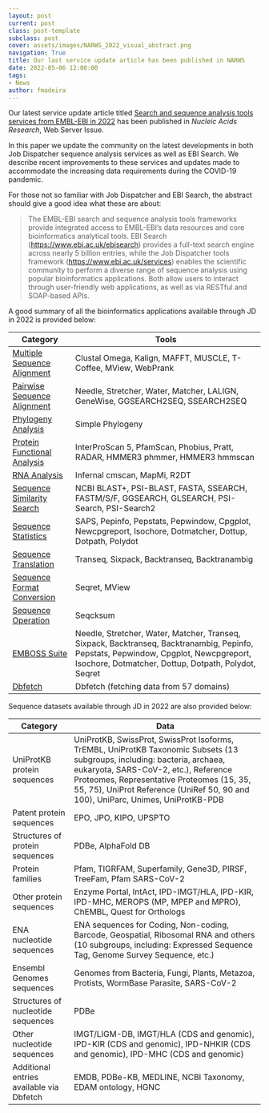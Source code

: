 ```yaml
---
layout: post
current: post
class: post-template
subclass: post
cover: assets/images/NARWS_2022_visual_abstract.png
navigation: True
title: Our last service update article has been published in NARWS
date: 2022-05-06 12:00:00
tags: 
- News
author: fmadeira
---
```


Our latest service update article titled [Search and sequence analysis tools services from EMBL-EBI in 2022](https://academic.oup.com/nar/advance-article/doi/10.1093/nar/gkac240/6567472) has been published in *Nucleic Acids Research*, Web Server Issue.

In this paper we update the community on the latest developments in both Job Dispatcher sequence analysis services as well as EBI Search. 
We describe recent improvements to these services and updates made to accommodate the increasing data requirements during the COVID-19 pandemic.

For those not so familiar with Job Dispatcher and EBI Search, the abstract should give a good idea what these are about:

> The EMBL-EBI search and sequence analysis tools frameworks provide integrated access to EMBL-EBI’s data resources and core bioinformatics analytical tools. 
> EBI Search (https://www.ebi.ac.uk/ebisearch) provides a full-text search engine across nearly 5 billion entries, while the 
> Job Dispatcher tools framework (https://www.ebi.ac.uk/services) enables the scientific community to perform a diverse range of sequence analysis
> using popular bioinformatics applications. Both allow users to interact through user-friendly web applications, as well as via RESTful and SOAP-based APIs. 

A good summary of all the bioinformatics applications available through JD in 2022 is provided below:

<table style="white-space:normal;">
<thead>
  <tr>
    <th>Category</th>
    <th>Tools</th>
  </tr>
</thead>
<tbody>
  <tr>
    <td><a href="https://www.ebi.ac.uk/Tools/msa/" target="_blank" rel="noopener noreferrer">Multiple Sequence Alignment</a></td>
    <td> Clustal Omega, Kalign, MAFFT, MUSCLE, T-Coffee, MView, WebPrank</td>
  </tr>
  <tr>
    <td><a href="https://www.ebi.ac.uk/Tools/psa/" target="_blank" rel="noopener noreferrer">Pairwise Sequence Alignment</a></td>
    <td> Needle, Stretcher, Water, Matcher, LALIGN, GeneWise, GGSEARCH2SEQ, SSEARCH2SEQ</td>
  </tr>
  <tr>
    <td><a href="https://www.ebi.ac.uk/Tools/phylogeny/" target="_blank" rel="noopener noreferrer">Phylogeny Analysis</a></td>
    <td>Simple Phylogeny</td>
  </tr>
  <tr>
    <td><a href="https://www.ebi.ac.uk/Tools/pfa/" target="_blank" rel="noopener noreferrer">Protein Functional Analysis</a></td>
    <td> InterProScan 5, PfamScan, Phobius, Pratt, RADAR, HMMER3 phmmer, HMMER3 hmmscan</td>
  </tr>
  <tr>
    <td><a href="https://www.ebi.ac.uk/Tools/rna/" target="_blank" rel="noopener noreferrer">RNA Analysis</a></td>
    <td>Infernal cmscan, MapMi, R2DT</td>
  </tr>
  <tr>
    <td><a href="https://www.ebi.ac.uk/Tools/sss/" target="_blank" rel="noopener noreferrer">Sequence Similarity Search</a></td>
    <td> NCBI BLAST+, PSI-BLAST, FASTA, SSEARCH, FASTM/S/F, GGSEARCH, GLSEARCH, PSI-Search, PSI-Search2   </td>
  </tr>
  <tr>
    <td><a href="https://www.ebi.ac.uk/Tools/seqstats/" target="_blank" rel="noopener noreferrer">Sequence Statistics</a></td>
    <td> SAPS, Pepinfo, Pepstats, Pepwindow, Cpgplot, Newcpgreport, Isochore, Dotmatcher, Dottup, Dotpath, Polydot</td>
  </tr>
  <tr>
    <td><a href="https://www.ebi.ac.uk/Tools/st/" target="_blank" rel="noopener noreferrer">Sequence Translation</a></td>
    <td>Transeq, Sixpack, Backtranseq, Backtranambig</td>
  </tr>
  <tr>
    <td><a href="https://www.ebi.ac.uk/Tools/sfc/" target="_blank" rel="noopener noreferrer">Sequence Format Conversion</a></td>
    <td> Seqret, MView   </td>
  </tr>
  <tr>
    <td><a href="https://www.ebi.ac.uk/Tools/so/" target="_blank" rel="noopener noreferrer">Sequence Operation</a></td>
    <td> Seqcksum   </td>
  </tr>
  <tr>
    <td><a href="https://www.ebi.ac.uk/Tools/emboss/" target="_blank" rel="noopener noreferrer">EMBOSS Suite</a></td>
    <td> Needle, Stretcher, Water, Matcher, Transeq, Sixpack, Backtranseq, Backtranambig, Pepinfo, Pepstats, Pepwindow, Cpgplot, Newcpgreport, Isochore, Dotmatcher, Dottup, Dotpath, Polydot, Seqret</td>
  </tr>
  <tr>
    <td><a href="https://www.ebi.ac.uk/Tools/dbfetch/" target="_blank" rel="noopener noreferrer">Dbfetch</a></td>
    <td>Dbfetch (fetching data from 57 domains)</td>
  </tr>
</tbody>
</table>

Sequence datasets available through JD in 2022 are also provided below:

<table style="white-space:normal;">
<thead>
  <tr>
    <th>Category</th>
    <th>Data</th>
  </tr>
</thead>
<tbody>
  <tr>
    <td>UniProtKB protein sequences</td>
    <td>UniProtKB, SwissProt, SwissProt Isoforms, TrEMBL, UniProtKB Taxonomic Subsets (13 subgroups, including: bacteria, archaea, eukaryota, SARS-CoV-2, etc.), Reference Proteomes, Representative Proteomes (15, 35, 55, 75), UniProt Reference (UniRef 50, 90 and 100), UniParc, Unimes, UniProtKB-PDB</td>
  </tr>
  <tr>
    <td>Patent protein sequences</td>
    <td>EPO, JPO, KIPO, UPSPTO</td>
  </tr>
  <tr>
    <td>Structures of protein sequences</td>
    <td>PDBe, AlphaFold DB</td>
  </tr>
  <tr>
    <td>Protein families</td>
    <td>Pfam, TIGRFAM, Superfamily, Gene3D, PIRSF, TreeFam, Pfam SARS-CoV-2</td>
  </tr>
  <tr>
    <td>Other protein sequences</td>
    <td>Enzyme Portal, IntAct, IPD-IMGT/HLA, IPD-KIR, IPD-MHC, MEROPS (MP, MPEP and MPRO), ChEMBL, Quest for Orthologs</td>
  </tr>
  <tr>
    <td>ENA nucleotide sequences</td>
    <td>ENA sequences for Coding, Non-coding, Barcode, Geospatial, Ribosomal RNA and others (10 subgroups, including: Expressed Sequence Tag, Genome Survey Sequence, etc.)</td>
  </tr>
  <tr>
    <td>Ensembl Genomes sequences</td>
    <td>Genomes from Bacteria, Fungi, Plants, Metazoa, Protists, WormBase Parasite, SARS-CoV-2</td>
  </tr>
  <tr>
    <td>Structures of nucleotide sequences</td>
    <td>PDBe</td>
  </tr>
  <tr>
    <td>Other nucleotide sequences</td>
    <td>IMGT/LIGM-DB, IMGT/HLA (CDS and genomic), IPD-KIR (CDS and genomic), IPD-NHKIR (CDS and genomic), IPD-MHC (CDS and genomic)</td>
  </tr>
  <tr>
    <td>Additional entries available via Dbfetch</td>
    <td>EMDB, PDBe-KB, MEDLINE, NCBI Taxonomy, EDAM ontology, HGNC</td>
  </tr>
</tbody>
</table>

